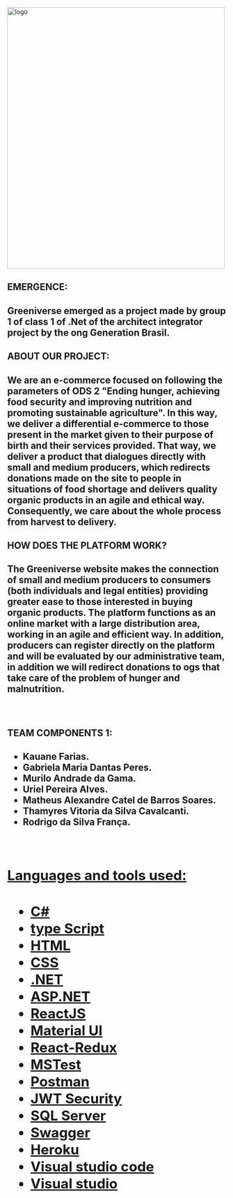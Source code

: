 <img src="https://imgur.com/JhpkTkI" alt="logo" width="500" height="600">
<h2>EMERGENCE:<h2>
<p>Greeniverse emerged as a project made by group 1 of class 1 of .Net of the architect integrator project by the ong Generation Brasil.</p>
<h2>ABOUT OUR PROJECT:<h2>
<p>
We are an e-commerce focused on following the parameters of ODS 2 "Ending hunger, achieving food security and improving nutrition and promoting sustainable agriculture". In this way, we deliver a differential e-commerce to those present in the market given to their purpose of birth and their services provided.
That way, we deliver a product that dialogues directly with small and medium producers, which redirects donations made on the site to people in situations of food shortage and delivers quality organic products in an agile and ethical way. Consequently, we care about the whole process from harvest to delivery.
</p>
<h2>HOW DOES THE PLATFORM WORK?<h2>
<p>
The Greeniverse website makes the connection of small and medium producers to consumers (both individuals and legal entities) providing greater ease to those interested in buying organic products. The platform functions as an online market with a large distribution area, working in an agile and efficient way. In addition, producers can register directly on   the platform and will be evaluated by our administrative team, in addition we will redirect donations to ogs that take care of the problem of hunger and malnutrition.
</p>
<br>
<h2>TEAM COMPONENTS 1:<h2>
<ul>
<li>Kauane Farias.</li>
<li>Gabriela Maria Dantas Peres.</li>
<li>Murilo Andrade da Gama.</li>
<li>Uriel Pereira Alves.</li>
<li>Matheus Alexandre Catel de Barros Soares.</li>
<li>Thamyres Vitoria da Silva Cavalcanti.</li>
<li>Rodrigo da Silva França.</li>
</ul>
<a href="https://linktr.ee/g1dotnet"/>
 <br>
<h2>Languages and tools used:<h2>
<ul>
<li>C#</li>
<li>type Script</li>
<li>HTML</li>
<li>CSS</li>
<li>.NET</li>
<li>ASP.NET</li>
<li>ReactJS</li>
<li>Material UI</li>
<li>React-Redux</li>
<li>MSTest</li>
<li>Postman</li>
<li>JWT Security</li>
<li>SQL Server</li>
<li>Swagger</li>
<li>Heroku</li>
<li>Visual studio code</li>
<li>Visual studio</li>
</ul>